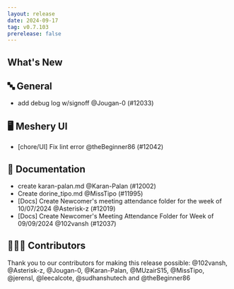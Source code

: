 ```yaml
---
layout: release
date: 2024-09-17
tag: v0.7.103
prerelease: false
---
```


## What's New

## 🔤 General

- add debug log w/signoff @Jougan-0 (#12033)

## 🖥 Meshery UI

- [chore/UI] Fix lint error @theBeginner86 (#12042)

## 📖 Documentation

- create karan-palan.md @Karan-Palan (#12002)
- Create dorine_tipo.md @MissTipo (#11995)
- [Docs] Create Newcomer's meeting attendance folder for the week of 10/07/2024 @Asterisk-z (#12019)
- [Docs] Create Newcomer's Meeting Attendance Folder for Week of 09/09/2024 @102vansh (#12037)

## 👨🏽‍💻 Contributors

Thank you to our contributors for making this release possible:
@102vansh, @Asterisk-z, @Jougan-0, @Karan-Palan, @MUzairS15, @MissTipo, @jerensl, @leecalcote, @sudhanshutech and @theBeginner86
